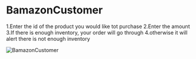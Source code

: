 # BamazonCustomer
1.Enter the id of the product you would like tot purchase
2.Enter the amount
3.If there is enough inventory, your order will go through 
4.otherwise it will alert there is not enough inventory

![BamazonCustomer](https://user-images.githubusercontent.com/51394722/66179305-42c29800-e61d-11e9-9bdf-069a31b16ec8.JPG)
